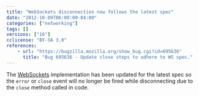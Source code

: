 ```yaml
---
title: "WebSockets disconnection now follows the latest spec"
date: "2012-10-09T06:00:00-04:00"
categories: ["networking"]
tags: []
versions: ["16"]
cclicense: "BY-SA 3.0"
references:
    - url: "https://bugzilla.mozilla.org/show_bug.cgi?id=695636"
      title: "Bug 695636 - Update close steps to adhere to WS spec."
---
```

The [WebSockets](https://developer.mozilla.org/en-US/docs/Web/API/WebSockets_API) implementation has been updated for the latest spec so the `error` or `close` event will no longer be fired while disconnecting due to the `close` method called in code.
